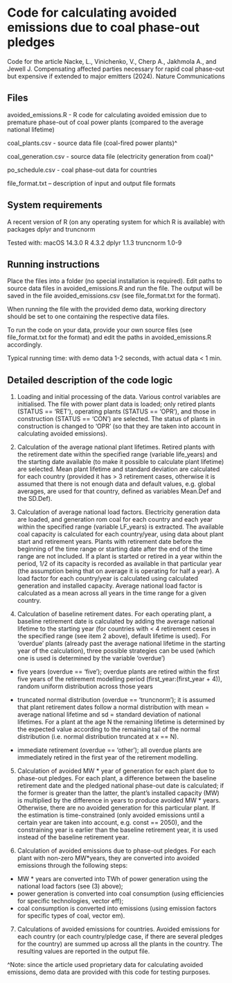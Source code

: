 # Code for calculating avoided emissions due to coal phase-out pledges

Code for the article Nacke, L., Vinichenko, V., Cherp A., Jakhmola A., and Jewell J. 
Compensating affected parties necessary for rapid coal phase-out but expensive if extended to major emitters (2024). Nature Communications

## Files

avoided_emissions.R - R code for calculating avoided emission due to 
premature phase-out of coal power plants (compared to the average national
lifetime) 

coal_plants.csv - source data file (coal-fired power plants)^

coal_generation.csv - source data file (electricity generation from coal)^

po_schedule.csv - coal phase-out data for countries

file_format.txt – description of input and output file formats

## System requirements

A recent version of R (on any operating system for which R is available) with packages dplyr and truncnorm

Tested with:
macOS 14.3.0
R 4.3.2
dplyr 1.1.3
truncnorm 1.0-9

## Running instructions

Place the files into a folder (no special installation is required). Edit paths to source
data files in avoided_emissions.R and run the file. The output will be saved in the file
avoided_emissions.csv (see file_format.txt for the format).
 
When running the file with the provided demo data, working directory should be set to one containing
the respective data files.

To run the code on your data, provide your own source files (see file_format.txt for the format) and edit
the paths in avoided_emissions.R accordingly.

Typical running time: with demo data 1-2 seconds, with actual data < 1 min.

## Detailed description of the code logic

1. Loading and initial processing of the data. Various control variables are initialised. The file with 
power plant data is loaded; only retired plants (STATUS == ‘RET’), operating plants (STATUS == ‘OPR’),
and those in construction (STATUS == ‘CON’) are selected. The status of plants in construction is 
changed to ‘OPR’ (so that they are taken into account in calculating avoided emissions).

2. Calculation of the average national plant lifetimes. Retired plants with the retirement date within 
the specified range (variable life_years) and the starting date available (to make it possible to 
calculate plant lifetime) are selected. Mean plant lifetime and standard deviation are calculated for 
each country (provided it has > 3 retirement cases, otherwise it is assumed that there is not enough 
data and default values, e.g. global averages, are used for that country, defined as variables Mean.Def 
and the SD.Def).

3. Calculation of average national load factors.  Electricity generation data are loaded, and generation 
rom coal for each country and each year within the specified range (variable LF_years) is extracted. 
The available coal capacity is calculated for each country/year, using data about plant start and 
retirement years. Plants with retirement date before the beginning of the time range or starting date 
after the end of the time range are not included. If a plant is started or retired in a year within the
period,  1/2 of its capacity is recorded as available in that particular year (the assumption being 
that on average it is operating for half a year). A load factor for each country/year is calculated 
using calculated generation and installed capacity. Average national load factor is calculated as 
a mean across all years in the time range for a given country.

4. Calculation of baseline retirement dates. For each operating plant, a baseline retirement date is 
calculated by adding the average national lifetime to the starting year (for countries with < 4 retirement 
ceses in the specified range (see item 2 above), default lifetime is used). For ‘overdue’ plants (already past the 
average national lifetime in the starting year of the calculation), three possible strategies can be 
used (which one is used is determined by the variable ‘overdue’)

* five years (overdue == ‘five’); overdue plants are retired within the first five years of the 
retirement modelling period (first_year:(first_year + 4)), random uniform distribution across those years

* truncated normal distribution (overdue == ‘truncnorm’); it is assumed that plant retirement dates 
follow a normal distribution with mean = average national lifetime and sd = standard deviation of 
national lifetimes. For a plant at the age N the remaining lifetime is determined by the expected 
value according to the remaining tail of the normal distribution (i.e. normal distribution 
truncated at x == N). 

* immediate retirement (overdue == ‘other’); all overdue plants are immediately retired in the 
first year of the retirement modelling.

5. Calculation of avoided MW * year of generation for each plant due to phase-out pledges. For each plant, 
a difference between the baseline retirement date and the pledged national phase-out date is calculated; 
if the former is greater than the latter, the plant’s installed capacity (MW) is multiplied by the 
difference in years to produce avoided MW * years. Otherwise, there are no avoided generation for this 
particular plant. If the estimation is time-constrained (only avoided emissions until a certain year 
are taken into account, e.g. const == 2050), and the constraining year is earlier than the baseline 
retirement year, it is used instead of the baseline retirement year.

6. Calculation of avoided emissions due to phase-out pledges. For each plant with non-zero MW*years, 
they are converted into avoided emissions through the following steps:
  - MW * years are converted into TWh of power generation using the national load factors
    (see (3) above);
  - power generation is converted into coal consumption (using efficiencies for specific technologies, 
    vector eff);
  - coal consumption is converted into emissions (using emission factors for specific types of coal, 
    vector em).

7. Calculations of avoided emissions for countries. Avoided emissions for each country (or each 
country/pledge case, if there are several pledges for the country) are summed up across all the 
plants in the country. The resulting values are reported in the output file.	

^Note: since the article used proprietary data for calculating avoided emissions,
demo data are provided with this code for testing purposes. 
